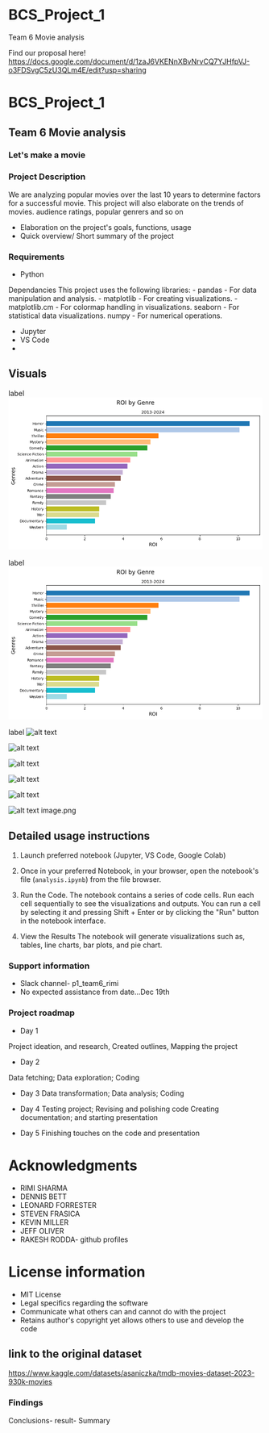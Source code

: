 # BCS_Project_1
Team 6 Movie analysis

Find our proposal here!
https://docs.google.com/document/d/1zaJ6VKENnXBvNrvCQ7YJHfpVJ-o3FDSvgC5zU3QLm4E/edit?usp=sharing


# BCS_Project_1

## Team 6 Movie analysis


### Let's make a movie

### Project Description
We are analyzing popular movies over the last 10 years to determine factors for a successful movie.
This project will also elaborate on the trends of movies. audience ratings, popular genrers and so on
- Elaboration on the project's goals, functions, usage
- Quick overview/ Short summary of the project


### Requirements
- Python

Dependancies
This project uses the following libraries:
    - pandas - For data manipulation and analysis.
    - matplotlib - For creating visualizations.
    - matplotlib.cm - For colormap handling in visualizations.
    seaborn - For statistical data visualizations.
    numpy - For numerical operations.
    
- Jupyter
- VS Code
- 

## Visuals 


label
![alt text](/images/roibygenre.png)

label
![alt text](/images/vis_1.png)

label
![alt text](image/vis_2.png)

![alt text](image/vis_3.png)

![alt text](image/vis_4.png)

![alt text](image/vis_5.png)

![alt text](image/vis_6.png)


![alt text](image.png)
<img>image.png</img>


## Detailed usage instructions

1. Launch preferred notebook (Jupyter, VS Code, Google Colab)

2. Once in your preferred Notebook, in your browser, open the notebook's file (`analysis.ipynb`) from the file browser.

3. Run the Code.
The notebook contains a series of code cells. Run each cell sequentially to see the visualizations and outputs. You can run a cell by selecting it and pressing Shift + Enter or by clicking the "Run" button in the notebook interface.

4. View the Results
The notebook will generate visualizations such as, tables, line charts, bar plots, and pie chart. 


### Support information 

- Slack channel- p1_team6_rimi
- No expected assistance from date...Dec 19th


### Project roadmap
- Day 1

Project ideation, and research, Created outlines, Mapping the project

- Day 2

Data fetching; Data exploration; Coding

- Day 3
Data transformation; Data analysis; Coding

- Day 4
Testing project; Revising and polishing code Creating documentation; and starting presentation

- Day 5
Finishing touches on the code and presentation



# Acknowledgments
- RIMI SHARMA
- DENNIS BETT
- LEONARD FORRESTER
- STEVEN FRASICA
- KEVIN MILLER 
- JEFF OLIVER
- RAKESH RODDA- github profiles

# License information
- MIT License 
- Legal specifics regarding the software
- Communicate what others can and cannot do with the project
- Retains author's copyright yet allows others to use and develop the code

## link to the original dataset
https://www.kaggle.com/datasets/asaniczka/tmdb-movies-dataset-2023-930k-movies

### Findings
Conclusions- result- Summary


























